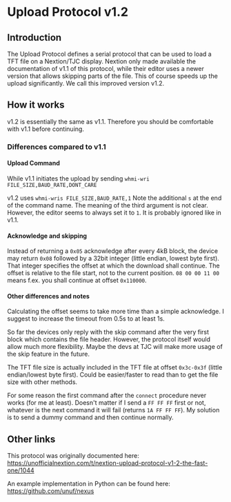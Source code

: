 # Upload Protocol v1.2

## Introduction

The Upload Protocol defines a serial protocol that can be used to load a TFT file on a Nextion/TJC display. Nextion only made available the documentation of v1.1 of this protocol, while their editor uses a newer version that allows skipping parts of the file. This of course speeds up the upload significantly. We call this improved version v1.2.

## How it works

v1.2 is essentially the same as v1.1. Therefore you should be comfortable with v1.1 before continuing. 

### Differences compared to v1.1

#### Upload Command
While v1.1 initiates the upload by sending 
`whmi-wri FILE_SIZE,BAUD_RATE,DONT_CARE` 

v1.2 uses 
`whmi-wris FILE_SIZE,BAUD_RATE,1` 
Note the additional `s` at the end of the command name. The meaning of the third argument is not clear. However, the editor seems to always set it to `1`. It is probably ignored like in v1.1. 

#### Acknowledge and skipping

Instead of returning a `0x05` acknowledge after every 4kB block, the device may return `0x08` followed by a 32bit integer (little endian, lowest byte first). That integer specifies the offset at which the download shall continue. The offset is relative to the file start, not to the current position. `08 00 00 11 00` means f.ex. you shall continue at offset `0x110000`. 

#### Other differences and notes

Calculating the offset seems to take more time than a simple acknowledge. I suggest to increase the timeout from 0.5s to at least 1s.

So far the devices only reply with the skip command after the very first block which contains the file header. However, the protocol itself would allow much more flexibility. Maybe the devs at TJC will make more usage of the skip feature in the future. 

The TFT file size is actually included in the TFT file at offset `0x3c-0x3f` (little endian/lowest byte first). Could be easier/faster to read than to get the file size with other methods.

For some reason the first command after the `connect` procedure never works (for me at least). Doesn't matter if I send a `FF FF FF` first or not, whatever is the next command it will fail (returns `1A FF FF FF`). My solution is to send a dummy command and then continue normally. 

## Other links

This protocol was originally documented here: https://unofficialnextion.com/t/nextion-upload-protocol-v1-2-the-fast-one/1044

An example implementation in Python can be found here: https://github.com/unuf/nexus

